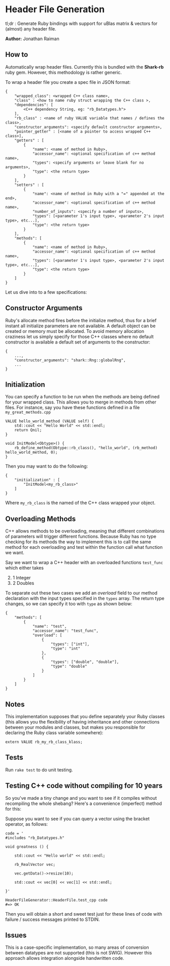Header File Generation
======================

tl;dr : Generate Ruby bindings with support for uBlas matrix & vectors for (almost) any header file.

**Author:** Jonathan Raiman

How to
------

Automatically wrap header files. Currently this is bundled with the **Shark-rb** ruby gem. However, this methodology is rather generic.

To wrap a header file you create a spec file in JSON format:

	{
		"wrapped_class": <wrapped C++ class name>,
		"class" : <how to name ruby struct wrapping the C++ class >,
		"dependencies": [
			<C++ dependency String, eg: "rb_Datatypes.h">
		],
		"rb_class" : <name of ruby VALUE variable that names / defines the class>,
		"constructor_arguments": <specify default constructor arguments>,
		"pointer_getter" : [<name of a pointer to access wrapped C++ class>],
		"getters" : [
			{
				"name": <name of method in Ruby>,
				"accessor_name": <optional specification of c++ method name>,
				"types": <specify arguments or leave blank for no arguments>,
				"type": <the return type>
			}
		],
		"setters" : [
			{
				"name": <name of method in Ruby with a "=" appended at the end>,
				"accessor_name": <optional specification of c++ method name>,
				"number_of_inputs": <specify a number of inputs>,
				"types": [<parameter 1's input type>, <parameter 2's input type>, etc...],
				"type": <the return type>
			}
		],
		"methods": [
			{
				"name": <name of method in Ruby>,
				"accessor_name": <optional specification of c++ method name>,
				"types": [<parameter 1's input type>, <parameter 2's input type>, etc...],
				"type": <the return type>
			}
		]
	}

Let us dive into to a few specifications:

Constructor Arguments
---------------------

Ruby's allocate method fires before the initialize method, thus for a brief instant all
initialize parameters are not available. A default object can be created or memory must be
allocated. To avoid memory allocation craziness let us simply specify for those C++ classes
where no default constructor is available a default set of arguments to the constructor:

	{
		...,
		"constructor_arguments": "shark::Rng::globalRng",
		...
	}

Initialization
--------------


You can specify a function to be run when the methods are being defined for your wrapped class.
This allows you to merge in methods from other files. For instance, say you have these functions
defined in a file `my_great_methods.cpp`

	VALUE hello_world_method (VALUE self) {
		std::cout << "Hello World" << std::endl;
		return Qnil;
	}

	void InitModel<Obtype>() {
		rb_define_method(Obtype::rb_class(), "hello_world", (rb_method) hello_world_method, 0);
	}

Then you may want to do the following:

	{
		"initialization" : [
			"InitModel<my_rb_class>"
		]
	}

Where `my_rb_class` is the named of the C++ class wrapped your object.


Overloading Methods
-------------------

C++ allows methods to be overloading, meaning that different combinations of parameters will trigger
different functions. Because Ruby has no type checking for its methods the way to implement this is
to call the same method for each overloading and test within the function call what function we want.

Say we want to wrap a C++ header with an overloaded functions `test_func` which either takes

2. 1 Integer
1. 2 Doubles


To separate out these two cases we add an *overload* field to our method declaration with the
input types specified in the `types` array. The return type changes, so we can specify it too with
`type` as shown below:


	{
		"methods": [
			{
				"name": "test",
				"accessor_name": "test_func",
				"overload": [
					{
						"types": ["int"],
						"type": "int"
					},
					{
						"types": ["double", "double"],
						"type": "double"
					}
				]
			}
		]
	}


Notes
-----

This implementation supposes that you define separately your Ruby classes (this allows you the
flexibility of having inheritance and other connections between your modules and classes, but
makes you responsible for declaring the Ruby class variable somewhere):

	extern VALUE rb_my_rb_class_klass;

Tests
-----

Run `rake test` to do unit testing.


Testing C++ code without compiling for 10 years
-----------------------------------------------

So you've made a tiny change and you want to see if it compiles without recompiling the whole shebang?
Here's a convenience (imperfect) method for this:


Suppose you want to see if you can query a vector using the bracket operator, as follows:

	code = '
	#includes "rb_Datatypes.h"

	void greatness () {

		std::cout << "Hello world" << std::endl;

		rb_RealVector vec;

		vec.getData()->resize(10);

		std::cout << vec[0] << vec[1] << std::endl;

	}'

	HeaderFileGenerator::HeaderFile.test_cpp code
	#=> OK

Then you will obtain a short and sweet test just for these lines of code with failure / success messages
printed to STDIN.

Issues
------

This is a case-specific implementation, so many areas of conversion between datatypes are not supported (this is not SWIG).
However this approach allows integration alongside handwritten code.